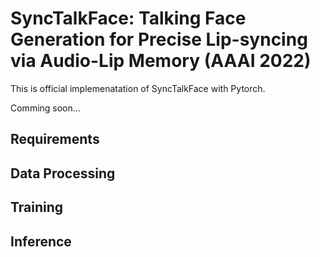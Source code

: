 # SyncTalkFace: Talking Face Generation for Precise Lip-syncing via Audio-Lip Memory (AAAI 2022) 

This is official implemenatation of SyncTalkFace with Pytorch. 

Comming soon... 


## Requirements 


## Data Processing 

## Training 

## Inference 
